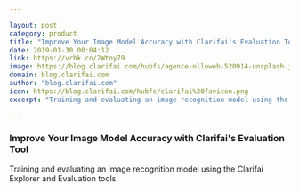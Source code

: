 ```yaml
---

layout: post
category: product
title: "Improve Your Image Model Accuracy with Clarifai's Evaluation Tool"
date: 2019-01-30 00:04:12
link: https://vrhk.co/2Wtoy79
image: https://blog.clarifai.com/hubfs/agence-olloweb-520914-unsplash.jpg#keepProtocol
domain: blog.clarifai.com
author: "blog.clarifai.com"
icon: https://blog.clarifai.com/hubfs/clarifai%20favicon.png
excerpt: "Training and evaluating an image recognition model using the Clarifai Explorer and Evaluation tools."

---
```


### Improve Your Image Model Accuracy with Clarifai's Evaluation Tool

Training and evaluating an image recognition model using the Clarifai Explorer and Evaluation tools.
